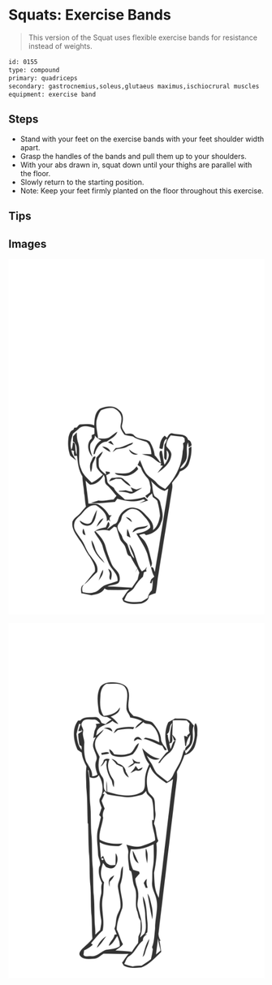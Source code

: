 # Squats: Exercise Bands
> This version of the Squat uses flexible exercise bands for resistance instead of weights.

``` 
id: 0155 
type: compound 
primary: quadriceps 
secondary: gastrocnemius,soleus,glutaeus maximus,ischiocrural muscles 
equipment: exercise band 
``` 

## Steps

 - Stand with your feet on the exercise bands with your feet shoulder width apart.
 - Grasp the handles of the bands and pull them up to your shoulders.
 - With your abs drawn in, squat down until your thighs are parallel with the floor.
 - Slowly return to the starting position.
 - Note: Keep your feet firmly planted on the floor throughout this exercise.

## Tips


## Images

![](./../svg/0155-relaxation.svg)

![](./../svg/0155-tension.svg)
